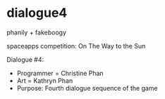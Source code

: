 # dialogue4

phanily + fakeboogy

spaceapps competition: On The Way to the Sun

Dialogue #4:
  - Programmer = Christine Phan
  - Art = Kathryn Phan
  - Purpose: Fourth dialogue sequence of the game
